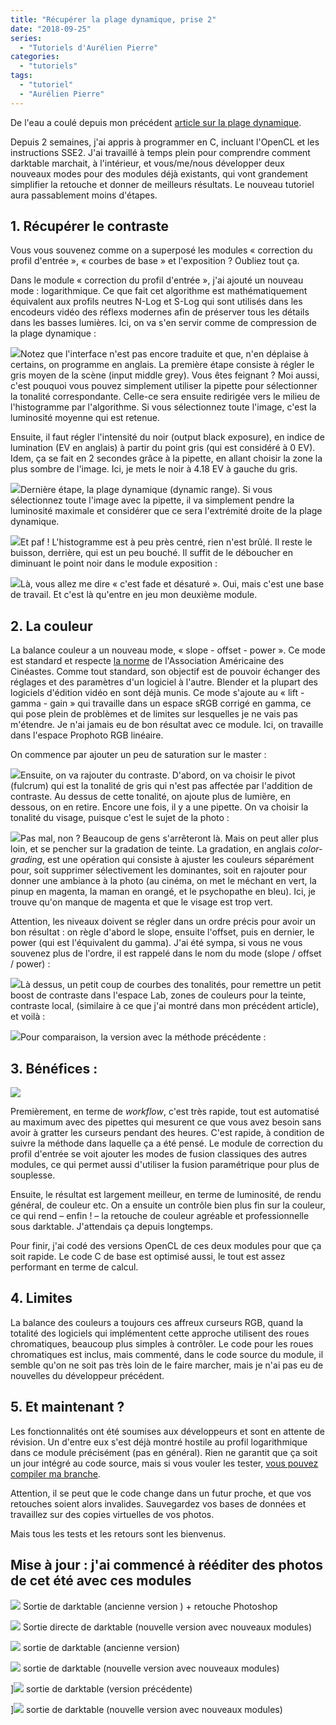 ```yaml
---
title: "Récupérer la plage dynamique, prise 2"
date: "2018-09-25"
series:
  - "Tutoriels d'Aurélien Pierre"
categories: 
  - "tutoriels"
tags: 
  - "tutoriel"
  - "Aurélien Pierre"
---
```


De l'eau a coulé depuis mon précédent [article sur la plage dynamique](http://darktable.fr/2018/08/recuperer-la-plage-dynamique-sous-darktable/).

Depuis 2 semaines, j'ai appris à programmer en C, incluant l'OpenCL et les instructions SSE2. J'ai travaillé à temps plein pour comprendre comment darktable marchait, à l'intérieur, et vous/me/nous développer deux nouveaux modes pour des modules déjà existants, qui vont grandement simplifier la retouche et donner de meilleurs résultats. Le nouveau tutoriel aura passablement moins d'étapes.

## 1. Récupérer le contraste

Vous vous souvenez comme on a superposé les modules « correction du profil d'entrée », « courbes de base » et l'exposition ? Oubliez tout ça.

Dans le module « correction du profil d'entrée », j'ai ajouté un nouveau mode : logarithmique. Ce que fait cet algorithme est mathématiquement équivalent aux profils neutres N-Log et S-Log qui sont utilisés dans les encodeurs vidéo des réflexs modernes afin de préserver tous les détails dans les basses lumières. Ici, on va s'en servir comme de compression de la plage dynamique :

[![](images/Capture-du-2018-09-24-23-15-39.png)](http://darktable.fr/wp-content/uploads/2018/09/Capture-du-2018-09-24-23-15-39.png)Notez que l'interface n'est pas encore traduite et que, n'en déplaise à certains, on programme en anglais. La première étape consiste à régler le gris moyen de la scène (input middle grey). Vous êtes feignant ? Moi aussi, c'est pouquoi vous pouvez simplement utiliser la pipette pour sélectionner la tonalité correspondante. Celle-ce sera ensuite redirigée vers le milieu de l'histogramme par l'algorithme. Si vous sélectionnez toute l'image, c'est la luminosité moyenne qui est retenue.

Ensuite, il faut régler l'intensité du noir (output black exposure), en indice de lumination (EV en anglais) à partir du point gris (qui est considéré à 0 EV). Idem, ça se fait en 2 secondes grâce à la pipette, en allant choisir la zone la plus sombre de l'image. Ici, je mets le noir à 4.18 EV à gauche du gris.

[![](images/Capture-du-2018-09-24-23-22-52.png)](http://darktable.fr/wp-content/uploads/2018/09/Capture-du-2018-09-24-23-22-52.png)Dernière étape, la plage dynamique (dynamic range). Si vous sélectionnez toute l'image avec la pipette, il va simplement pendre la luminosité maximale et considérer que ce sera l'extrémité droite de la plage dynamique.

[![](images/Capture-du-2018-09-24-23-28-05.png)](http://darktable.fr/wp-content/uploads/2018/09/Capture-du-2018-09-24-23-28-05.png)Et paf ! L'histogramme est à peu près centré, rien n'est brûlé. Il reste le buisson, derrière, qui est un peu bouché. Il suffit de le déboucher en diminuant le point noir dans le module exposition :

[![](images/Capture-du-2018-09-24-23-30-56.png)](http://darktable.fr/wp-content/uploads/2018/09/Capture-du-2018-09-24-23-30-56.png)Là, vous allez me dire « c'est fade et désaturé ». Oui, mais c'est une base de travail. Et c'est là qu'entre en jeu mon deuxième module.

## 2. La couleur

La balance couleur a un nouveau mode, « slope - offset - power ». Ce mode est standard et respecte [la norme](https://en.wikipedia.org/wiki/ASC_CDL) de l'Association Américaine des Cinéastes. Comme tout standard, son objectif est de pouvoir échanger des réglages et des paramètres d'un logiciel à l'autre. Blender et la plupart des logiciels d'édition vidéo en sont déjà munis. Ce mode s'ajoute au « lift - gamma - gain » qui travaille dans un espace sRGB corrigé en gamma, ce qui pose plein de problèmes et de limites sur lesquelles je ne vais pas m'étendre. Je n'ai jamais eu de bon résultat avec ce module. Ici, on travaille dans l'espace Prophoto RGB linéaire.

On commence par ajouter un peu de saturation sur le master :

[![](images/Capture-du-2018-09-24-23-39-07.png)](http://darktable.fr/wp-content/uploads/2018/09/Capture-du-2018-09-24-23-39-07.png)Ensuite, on va rajouter du contraste. D'abord, on va choisir le pivot (fulcrum) qui est la tonalité de gris qui n'est pas affectée par l'addition de contraste. Au dessus de cette tonalité, on ajoute plus de lumière, en dessous, on en retire. Encore une fois, il y a une pipette. On va choisir la tonalité du visage, puisque c'est le sujet de la photo :

[![](images/Capture-du-2018-09-24-23-43-42.png)](http://darktable.fr/wp-content/uploads/2018/09/Capture-du-2018-09-24-23-43-42.png)Pas mal, non ? Beaucoup de gens s'arrêteront là. Mais on peut aller plus loin, et se pencher sur la gradation de teinte. La gradation, en anglais _color-grading_, est une opération qui consiste à ajuster les couleurs séparément pour, soit supprimer sélectivement les dominantes, soit en rajouter pour donner une ambiance à la photo (au cinéma, on met le méchant en vert, la pinup en magenta, la maman en orangé, et le psychopathe en bleu). Ici, je trouve qu'on manque de magenta et que le visage est trop vert.

Attention, les niveaux doivent se régler dans un ordre précis pour avoir un bon résultat : on règle d'abord le slope, ensuite l'offset, puis en dernier, le power (qui est l'équivalent du gamma). J'ai été sympa, si vous ne vous souvenez plus de l'ordre, il est rappelé dans le nom du mode (slope / offset / power) :

[![](images/Capture-du-2018-09-24-23-53-44.png)](http://darktable.fr/wp-content/uploads/2018/09/Capture-du-2018-09-24-23-53-44.png)Là dessus, un petit coup de courbes des tonalités, pour remettre un petit boost de contraste dans l'espace Lab, zones de couleurs pour la teinte, contraste local, (similaire à ce que j'ai montré dans mon précédent article), et voilà :

[![](images/Shoot-Minh-Ly-Toronto-0043-_DSC0251-ASCCDL_02.jpg)](http://darktable.fr/wp-content/uploads/2018/09/Shoot-Minh-Ly-Toronto-0043-_DSC0251-ASCCDL_02.jpg)Pour comparaison, la version avec la méthode précédente :

## 3. Bénéfices :

[![](images/Shoot-Minh-Ly-Toronto-0043-_DSC0251-zones.jpg)](http://darktable.fr/wp-content/uploads/2018/08/Shoot-Minh-Ly-Toronto-0043-_DSC0251-zones.jpg)

Premièrement, en terme de _workflow_, c'est très rapide, tout est automatisé au maximum avec des pipettes qui mesurent ce que vous avez besoin sans avoir à gratter les curseurs pendant des heures. C'est rapide, à condition de suivre la méthode dans laquelle ça a été pensé. Le module de correction du profil d'entrée se voit ajouter les modes de fusion classiques des autres modules, ce qui permet aussi d'utiliser la fusion paramétrique pour plus de souplesse.

Ensuite, le résultat est largement meilleur, en terme de luminosité, de rendu général, de couleur etc. On a ensuite un contrôle bien plus fin sur la couleur, ce qui rend – enfin ! – la retouche de couleur agréable et professionnelle sous darktable. J'attendais ça depuis longtemps.

Pour finir, j'ai codé des versions OpenCL de ces deux modules pour que ça soit rapide. Le code C de base est optimisé aussi, le tout est assez performant en terme de calcul.

## 4. Limites

La balance des couleurs a toujours ces affreux curseurs RGB, quand la totalité des logiciels qui implémentent cette approche utilisent des roues chromatiques, beaucoup plus simples à contrôler. Le code pour les roues chromatiques est inclus, mais commenté, dans le code source du module, il semble qu'on ne soit pas très loin de le faire marcher, mais je n'ai pas eu de nouvelles du développeur précédent.

## 5. Et maintenant ?

Les fonctionnalités ont été soumises aux développeurs et sont en attente de révision. Un d'entre eux s'est déjà montré hostile au profil logarithmique dans ce module précisément (pas en général). Rien ne garantit que ça soit un jour intégré au code source, mais si vous vouler les tester, [vous pouvez compiler ma branche](https://github.com/aurelienpierre/darktable).

Attention, il se peut que le code change dans un futur proche, et que vos retouches soient alors invalides. Sauvegardez vos bases de données et travaillez sur des copies virtuelles de vos photos.

Mais tous les tests et les retours sont les bienvenus.

## Mise à jour : j'ai commencé à rééditer des photos de cet été avec ces modules

[![](images/Shoot-Ivona-0120-_DSC0926-PHOTOSHOP-WEB.jpg)](http://darktable.fr/wp-content/uploads/2018/09/Shoot-Ivona-0120-_DSC0926-PHOTOSHOP-WEB.jpg) Sortie de darktable (ancienne version ) + retouche Photoshop

[![](images/Shoot-Ivona-0120-_DSC0926-WEB_04.jpg)](http://darktable.fr/wp-content/uploads/2018/09/Shoot-Ivona-0120-_DSC0926-WEB_04.jpg) Sortie directe de darktable (nouvelle version avec nouveaux modules)

[![](images/Shoot-Des-0073-_DSC0762-WEB.jpg)](http://darktable.fr/wp-content/uploads/2018/09/Shoot-Des-0073-_DSC0762-WEB.jpg) sortie de darktable (ancienne version)

[![](images/Shoot-Des-0073-_DSC0762-WEB_02.jpg)](http://darktable.fr/wp-content/uploads/2018/09/Shoot-Des-0073-_DSC0762-WEB_02.jpg) sortie de darktable (nouvelle version avec nouveaux modules)

][![](images/Shoot-Des-0100-_DSC0793-WEB.jpg)](http://darktable.fr/wp-content/uploads/2018/09/Shoot-Des-0100-_DSC0793-WEB.jpg) sortie de darktable (version précédente)

][![](images/Shoot-Des-0100-_DSC0793-WEB_02.jpg)](http://darktable.fr/wp-content/uploads/2018/09/Shoot-Des-0100-_DSC0793-WEB_02.jpg) sortie de darktable (nouvelle version avec nouveaux modules)
